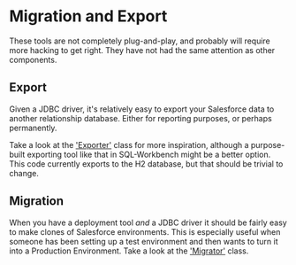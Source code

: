 # Migration and Export

These tools are not completely plug-and-play, and probably will require more hacking to get right. They have not
had the same attention as other components.

## Export
Given a JDBC driver, it's relatively easy to export your Salesforce data to another relationship database. Either for
reporting purposes, or perhaps permanently.

Take a look at the ['Exporter'](src/main/java/com/stuntbyte/salesforce/database/migration/Exporter.java) class for more inspiration, although a purpose-built exporting tool like that in SQL-Workbench might be a better option.
This code currently exports to the H2 database, but that should be trivial to change.

## Migration
When you have a deployment tool *and* a JDBC driver it should be fairly easy to make clones of Salesforce environments.
This is especially useful when someone has been setting up a test environment and then wants to turn it into a
Production Environment. Take a look at the ['Migrator'](src/main/java/com/stuntbyte/salesforce/database/migration/Migrator.java) class.


